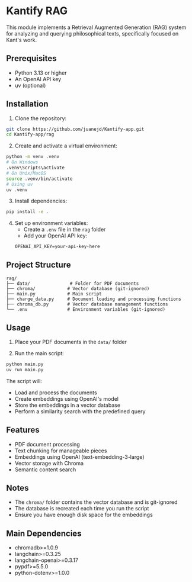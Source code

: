 # Kantify RAG

This module implements a Retrieval Augmented Generation (RAG) system for analyzing and querying philosophical texts, specifically focused on Kant's work.

## Prerequisites

- Python 3.13 or higher
- An OpenAI API key
- uv (optional)

## Installation

1. Clone the repository:

```bash
git clone https://github.com/juanejd/Kantify-app.git
cd Kantify-app/rag
```

2. Create and activate a virtual environment:

```bash
python -m venv .venv
# On Windows
.venv\Scripts\activate
# On Unix/MacOS
source .venv/bin/activate
# Using uv
uv .venv
```

3. Install dependencies:

```bash
pip install -e .
```

4. Set up environment variables:
   - Create a `.env` file in the `rag` folder
   - Add your OpenAI API key:
   ```
   OPENAI_API_KEY=your-api-key-here
   ```

## Project Structure

```
rag/
├── data/               # Folder for PDF documents
├── chroma/            # Vector database (git-ignored)
├── main.py            # Main script
├── charge_data.py     # Document loading and processing functions
├── chroma_db.py       # Vector database management functions
└── .env               # Environment variables (git-ignored)
```

## Usage

1. Place your PDF documents in the `data/` folder

2. Run the main script:

```bash
python main.py
uv run main.py
```

The script will:

- Load and process the documents
- Create embeddings using OpenAI's model
- Store the embeddings in a vector database
- Perform a similarity search with the predefined query

## Features

- PDF document processing
- Text chunking for manageable pieces
- Embeddings using OpenAI (text-embedding-3-large)
- Vector storage with Chroma
- Semantic content search

## Notes

- The `chroma/` folder contains the vector database and is git-ignored
- The database is recreated each time you run the script
- Ensure you have enough disk space for the embeddings

## Main Dependencies

- chromadb>=1.0.9
- langchain>=0.3.25
- langchain-openai>=0.3.17
- pypdf>=5.5.0
- python-dotenv>=1.0.0
